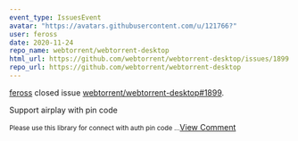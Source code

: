 ```yaml
---
event_type: IssuesEvent
avatar: "https://avatars.githubusercontent.com/u/121766?"
user: feross
date: 2020-11-24
repo_name: webtorrent/webtorrent-desktop
html_url: https://github.com/webtorrent/webtorrent-desktop/issues/1899
repo_url: https://github.com/webtorrent/webtorrent-desktop
---
```


<a href='https://github.com/feross' target='_blank'>feross</a> closed issue <a href='https://github.com/webtorrent/webtorrent-desktop/issues/1899' target='_blank'>webtorrent/webtorrent-desktop#1899</a>.

<p>Support airplay with pin code</p><small>Please use this library for connect with auth pin code ...</small><a href='https://github.com/webtorrent/webtorrent-desktop/issues/1899' target='_blank'>View Comment</a>